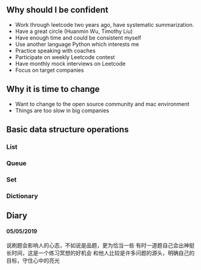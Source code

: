 ## Why should I be confident
* Work through leetcode two years ago, have systematic summarization. 
* Have a great circle (Huanmin Wu, Timothy Liu)
* Have enough time and could be consistent myself
* Use another language Python which interests me
* Practice speaking with coaches
* Participate on weekly Leetcode contest
* Have monthly mock interviews on Leetcode
* Focus on target companies

## Why it is time to change
* Want to change to the open source community and mac environment
* Things are too slow in big companies

## Basic data structure operations
### List
### Queue
### Set
### Dictionary

## Diary
#### 05/05/2019
说刷题会影响人的心态，不如说是品题，更为恰当一些
有时一道题自己会出神挺长时间，这是一个练习冥想的好机会
和他人比较是许多问题的源头，明确自己的目标，守住心中的亮光